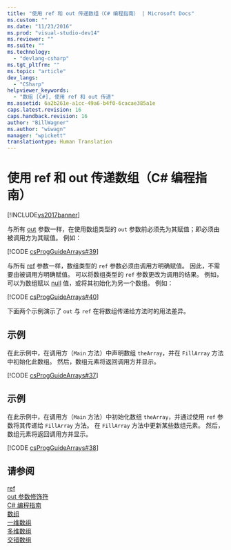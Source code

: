 ```yaml
---
title: "使用 ref 和 out 传递数组（C# 编程指南） | Microsoft Docs"
ms.custom: ""
ms.date: "11/23/2016"
ms.prod: "visual-studio-dev14"
ms.reviewer: ""
ms.suite: ""
ms.technology: 
  - "devlang-csharp"
ms.tgt_pltfrm: ""
ms.topic: "article"
dev_langs: 
  - "CSharp"
helpviewer_keywords: 
  - "数组 [C#], 使用 ref 和 out 传递"
ms.assetid: 6a2b261e-a1cc-49a6-b4f0-6cacae385a1e
caps.latest.revision: 16
caps.handback.revision: 16
author: "BillWagner"
ms.author: "wiwagn"
manager: "wpickett"
translationtype: Human Translation
---
```

# 使用 ref 和 out 传递数组（C# 编程指南）
[!INCLUDE[vs2017banner](../../../csharp/includes/vs2017banner.md)]

与所有 [out](../../../csharp/language-reference/keywords/out.md) 参数一样，在使用数组类型的 `out` 参数前必须先为其赋值；即必须由被调用方为其赋值。  例如：  
  
 [!CODE [csProgGuideArrays#39](../CodeSnippet/VS_Snippets_VBCSharp/csProgGuideArrays#39)]  
  
 与所有 [ref](../../../csharp/language-reference/keywords/ref.md) 参数一样，数组类型的 `ref` 参数必须由调用方明确赋值。  因此，不需要由被调用方明确赋值。  可以将数组类型的 `ref` 参数更改为调用的结果。  例如，可以为数组赋以 [null](../../../csharp/language-reference/keywords/null.md) 值，或将其初始化为另一个数组。  例如：  
  
 [!CODE [csProgGuideArrays#40](../CodeSnippet/VS_Snippets_VBCSharp/csProgGuideArrays#40)]  
  
 下面两个示例演示了 `out` 与 `ref` 在将数组传递给方法时的用法差异。  
  
## 示例  
 在此示例中，在调用方（`Main` 方法）中声明数组 `theArray`，并在 `FillArray` 方法中初始化此数组。  然后，数组元素将返回调用方并显示。  
  
 [!CODE [csProgGuideArrays#37](../CodeSnippet/VS_Snippets_VBCSharp/csProgGuideArrays#37)]  
  
## 示例  
 在此示例中，在调用方（`Main` 方法）中初始化数组 `theArray`，并通过使用 `ref` 参数将其传递给 `FillArray` 方法。  在 `FillArray` 方法中更新某些数组元素。  然后，数组元素将返回调用方并显示。  
  
 [!CODE [csProgGuideArrays#38](../CodeSnippet/VS_Snippets_VBCSharp/csProgGuideArrays#38)]  
  
## 请参阅  
 [ref](../../../csharp/language-reference/keywords/ref.md)   
 [out 参数修饰符](../../../csharp/language-reference/keywords/out-parameter-modifier.md)   
 [C\# 编程指南](../../../csharp/programming-guide/index.md)   
 [数组](../../../csharp/programming-guide/arrays/index.md)   
 [一维数组](../../../csharp/programming-guide/arrays/single-dimensional-arrays.md)   
 [多维数组](../../../csharp/programming-guide/arrays/multidimensional-arrays.md)   
 [交错数组](../../../csharp/programming-guide/arrays/jagged-arrays.md)